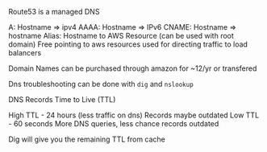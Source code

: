 Route53 is a managed DNS

A: Hostname => ipv4
AAAA: Hostname => IPv6
CNAME: Hostname => hostname
Alias: Hostname to AWS Resource (can be used with root domain) Free pointing to aws resources
	used for directing traffic to load balancers


Domain Names can be purchased through amazon for ~12/yr or transfered

Dns troubleshooting can be done with `dig` and `nslookup`

DNS Records Time to Live (TTL)

High TTL - 24 hours (less traffic on dns) Records maybe outdated
Low TTL - 60 seconds More DNS queries, less chance records outdated

Dig will give you the remaining TTL from cache
